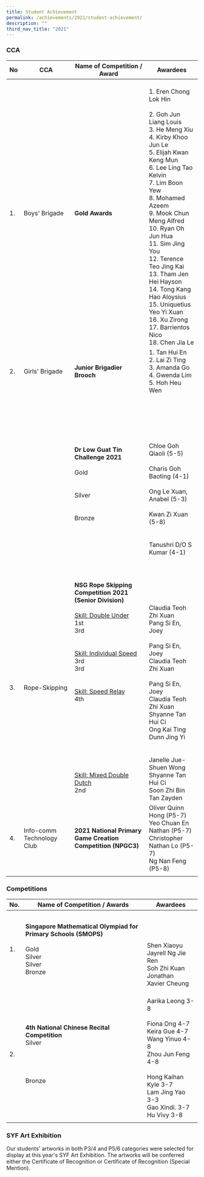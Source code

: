 ```yaml
---
title: Student Achievement
permalink: /achievements/2021/student-achievement/
description: ""
third_nav_title: "2021"
---
```

### CCA

| No | CCA | Name of Competition / Award | Awardees |
|---|---|---|---|
|  1. |  Boys' Brigade | **Gold Awards**   | <br>1. Eren Chong Lok Hin<br><br>2. Goh Jun Liang Louis<br>3. He Meng Xiu<br>4. Kirby Khoo Jun Le<br>5. Elijah Kwan Keng Mun<br>6. Lee Ling Tao Kelvin<br>7. Lim Boon Yew<br>8. Mohamed Azeem<br>9. Mook Chun Meng Alfred<br>10. Ryan Oh Jun Hua<br>11. Sim Jing You<br>12. Terence Teo Jing Kai<br>13. Tham Jen Hei Hayson<br>14. Tong Kang Hao Aloysius<br>15. Uniquetius Yeo Yi Xuan<br>16. Xu Zirong<br>17. Barrientos Nico<br>18. Chen Jia Le  |
| 2. | Girls' Brigade | **Junior Brigadier Brooch** | 1. Tan Hui En<br>2. Lai Zi Ting<br>3. Amanda Go<br>4. Gwenda Lim<br>5. Hoh Heu Wen |
|   |   |  **Dr Low Guat Tin Challenge 2021**<br><br>Gold<br><br><br>Silver<br><br><br>Bronze | <br><br><br><br><br><br>Chloe Goh Qiaoli (5-5)<br><br>Charis Goh Baoting (4-1)<br><br>Ong Le Xuan, Anabel (5-3)<br><br>Kwan Zi Xuan (5-8)<br><br><br>Tanushri D/O S Kumar (4-1)<br><br><br> |
| 3. | Rope-Skipping | **NSG Rope Skipping Competition 2021<br>(Senior Division)**<br><br><u>Skill: Double Under</u><br>1st<br>3rd<br><br><br><u>Skill: Individual Speed</u><br>3rd<br>3rd<br><br><br><u>Skill: Speed Relay</u><br>4th<br><br><Br><Br><Br><br><br><br><br><br><u>Skill: Mixed Double Dutch</u><br>2nd | <br><br><br><br>Claudia Teoh Zhi Xuan<br>Pang Si En, Joey<br><br>Pang Si En, Joey<br>Claudia Teoh Zhi Xuan<br><br>Pang Si En, Joey<br>Claudia Teoh Zhi Xuan<br>Shyanne Tan Hui Ci<br>Ong Kai Ting<br>Dunn Jing Yi<br><br><br>Janelle Jue-Shuen Wong<br>Shyanne Tan Hui Ci<br>Soon Zhi Bin<br>Tan Zayden |
| 4.  |  Info-comm Technology Club |  **2021 National Primary Game Creation Competition (NPGC3)** | Oliver Quinn Hong (P5-7)<br>Yeo Chuan En Nathan (P5-7)<br>Christopher Nathan Lo (P5-7)<br>Ng Nan Feng (P5-8)  |
| | |

### Competitions

| No. | Name of Competition / Awards | Awardees |
|---|---|---|
| 1. | **Singapore Mathematical Olympiad for Primary Schools (SMOPS)**<br><br>Gold<br>Silver<br>Silver<br>Bronze | <br><br><br><br>Shen Xiaoyu<br>Jayrell Ng Jie Ren<br>Soh Zhi Kuan Jonathan <br>Xavier Cheung |
| 2. | **4th National Chinese Recital Competition** <br>Silver <br><br><br><br><br>Bronze | <br>Aarika Leong 3-8<br><br>Fiona Ong 4-7<br>Keira Gue 4-7<br>Wang Yinuo 4-8<br>Zhou Jun Feng 4-8<br><br>Hong Kaihan Kyle 3-7<br>Lam Jing Yao 3-3<br>Gao Xindi. 3-7<br>Hu Vivy 3-8 |
| | | 

### SYF Art Exhibition

Our students' artworks in both P3/4 and P5/6 categories were selected for display at this year's SYF Art Exhibition. The artworks will be conferred either the Certificate of Recognition or Certificate of Recognition (Special Mention).
